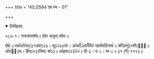 +++
title = "40_0584 एष स्य - 01"

+++
<details open><summary>लिखितम्</summary>

५८४-१। गायत्रपार्श्वम्॥ देवाः ककुप् सोमः॥

ए꣤षाः꣥॥ स्या꣡धा꣯र꣢याऽ३१उवाऽ२३। सूऽ२३४ताः꣥। अ꣡व्या꣰꣯ऽ२वा꣡꣯रे꣯भिᳲ꣢ पवते꣯मदि꣡न्तमः꣢॥ क्री꣯डा꣡नू꣢ऽ१र्मीऽ२ः᳐॥ अ꣣पा꣢ऽ᳐३म्। हि꣡म्ऽ२३(स्थि) बा꣤ऽ३॥ आ꣡इवाऽ२३꣡४꣡५꣡॥ दी-६। प-८। मा-८॥ ३१ (गै) ११९३॥
</details>